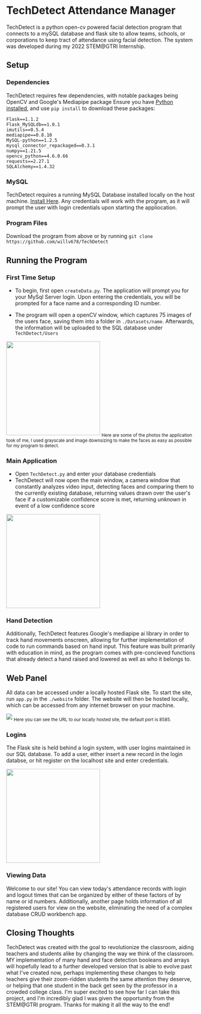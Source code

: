 # TechDetect Attendance Manager 
TechDetect is a python open-cv powered facial detection program that connects to a mySQL database and flask site to allow teams, schools, or corporations to keep tract of attendance using facial detection. The system was developed during my 2022 STEM@GTRI Internship.

## Setup

### Dependencies
TechDetect requires few dependencies, with notable packages being OpenCV and Google's Mediapipe package
Ensure you have [Python installed](https://www.python.org/downloads/), and use ```pip install``` to download these packages:

```
Flask==1.1.2
Flask_MySQLdb==1.0.1
imutils==0.5.4
mediapipe==0.8.10
MySQL-python==1.2.5
mysql_connector_repackaged==0.3.1
numpy==1.21.5
opencv_python==4.6.0.66
requests==2.27.1
SQLAlchemy==1.4.32
```

### MySQL
TechDetect requires a running MySQL Database installed locally on the host machine. [Install Here](https://dev.mysql.com/downloads/mysql/).
Any credentials will work with the program, as it will prompt the user with login credentials upon starting the appliocation.

### Program Files
Download the program from above or by running
```git clone https://github.com/willv678/TechDetect ```


## Running the Program

### First Time Setup
- To begin, first open ```createData.py```. The application will prompt you for your MySql Server login. Upon entering the credentials, you will be prompted for a face name and a corresponding ID number.

- The program will open a openCV window, which captures 75 images of the users face, saving them into a folder in ```./Datasets/name```. Afterwards, the information will be uploaded to the SQL database under ```TechDetect/Users```


<img src="https://i.ibb.co/wchCTWp/ME.png" height="250">
<sub> Here are some of the photos the application took of me, I used grayscale and image downsizing to make the faces as easy as possible for my program to detect.</sub>

### Main Application
- Open ```TechDetect.py``` and enter your database credentials
- TechDetect will now open the main window, a camera window that constantly analyzes video input, detecting faces and comparing them to the currently existing database, returning values drawn over the user's face if a customizable confidence score is met, returning *unknown* in event of a low confidence score

<img src="https://i.ibb.co/TbjPf6v/tech-Detectwhatdoesitdo.png" height="250">

### Hand Detection
 Additionally, TechDetect features Google's mediapipe ai library in order to track hand movements onscreen, allowing for further implementation of code to run commands based on hand input. This feature was built primarily with education in mind, as the program comes with pre-concieved functions that already detect a hand raised and lowered as well as who it belongs to.

## Web Panel
All data can be accessed under a locally hosted Flask site. To start the site, run ```app.py``` in the ```./website``` folder. The website will then be hosted locally, which can be accessed from any internet browser on your machine.

<img src="https://i.ibb.co/D7SLFFp/flaskURL.png">
<sub> Here you can see the URL to our locally hosted site, the default port is 8585. </sub>

### Logins
The Flask site is held behind a login system, with user logins maintained in our SQL database. To add a user, either insert a new record in the login databse, or hit register on the localhost site and enter credentials.

<img src="https://i.ibb.co/WzTwP3R/Tech-Detect-Login-Photo.png" height="250">

### Viewing Data
Welcome to our site! You can view today's attendance records with login and logout times that can be organized by either of these factors of by name or id numbers. Additionally, another page holds information of all registered users for view on the website, eliminating the need of a complex database CRUD workbench app.


## Closing Thoughts
TechDetect was created with the goal to revolutionize the classroom, aiding teachers and students alike by changing the way we think of the classroom. MY implementation of many hand and face detection booleans and arrays will hopefully lead to a further developed version that is able to evolve past what I've created now, perhaps implementing these changes to help teachers give their zoom-ridden students the same attention they deserve, or helping that one student in the back get seen by the professor in a crowded college class. I'm super excited to see how far I can take this project, and I'm incredibly glad I was given the opportunity from the STEM@GTRI program. Thanks for making it all the way to the end!

